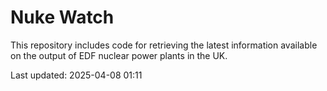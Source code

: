 # Nuke Watch

This repository includes code for retrieving the latest information available on the output of EDF nuclear power plants in the UK.

Last updated: 2025-04-08 01:11